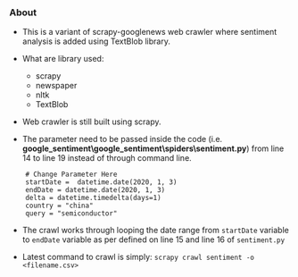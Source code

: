 ### About

- This is a variant of scrapy-googlenews web crawler where sentiment analysis is added using TextBlob library.
- What are library used:
    - scrapy
    - newspaper
    - nltk
    - TextBlob

- Web crawler is still built using scrapy. 
- The parameter need to be passed inside the code (i.e. **google_sentiment\google_sentiment\spiders\sentiment.py**) from line 14 to line 19 instead of through command line.
```
    # Change Parameter Here
    startDate =  datetime.date(2020, 1, 3)
    endDate = datetime.date(2020, 1, 3)
    delta = datetime.timedelta(days=1)
    country = "china"
    query = "semiconductor"
```

- The crawl works through looping the date range from `startDate` variable to `endDate` variable as per defined on line 15 and line 16 of `sentiment.py`

- Latest command to crawl is simply: `scrapy crawl sentiment -o <filename.csv>`
